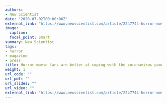 ```yaml
---
authors:
- New Scientist
date: "2020-07-02T00:00:00Z"
external_link: "https://www.newscientist.com/article/2247744-horror-movie-fans-are-better-at-coping-with-the-coronavirus-pandemic/"
image:
  caption:
  focal_point: Smart
summary: New Scientist
tags:
- horror
- magazine
- press
title: Horror movie fans are better at coping with the coronavirus pandemic
weight: 1
url_code: ""
url_pdf: ""
url_slides: ""
url_video: ""
external_link: "https://www.newscientist.com/article/2247744-horror-movie-fans-are-better-at-coping-with-the-coronavirus-pandemic/"
---
```


